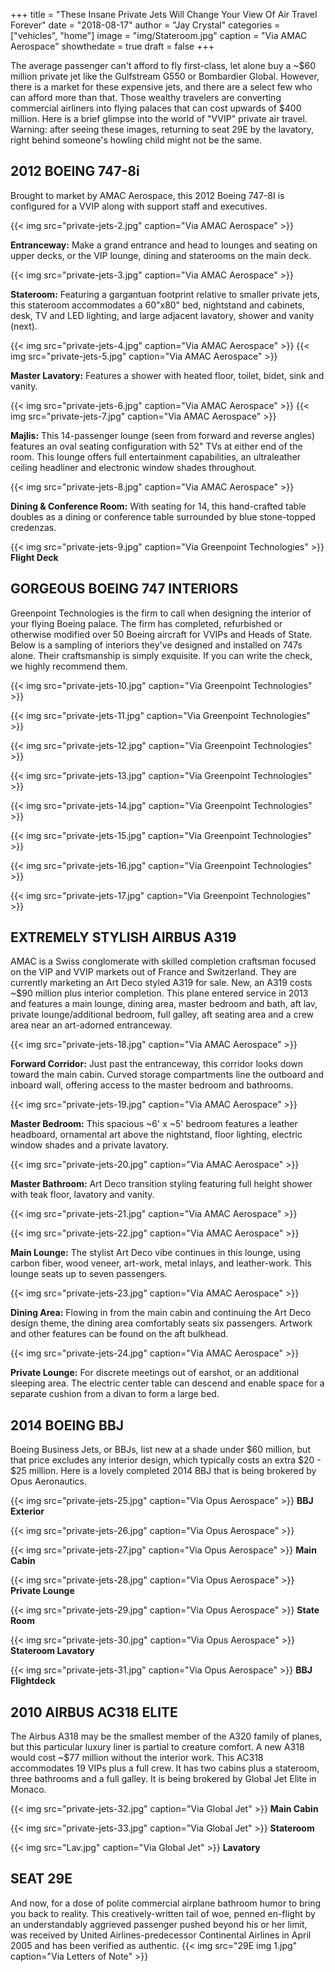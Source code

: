 +++
title = "These Insane Private Jets Will Change Your View Of Air Travel Forever"
date = "2018-08-17"
author = "Jay Crystal"
categories = ["vehicles", "home"]
image = "img/Stateroom.jpg"
caption = "Via AMAC Aerospace"
showthedate = true
draft = false
+++

The average passenger can't afford to fly first-class, let alone buy a ~$60 million private jet like the Gulfstream G550 or Bombardier Global. However, there is a market for these expensive jets, and there are a select few who can afford more than that. Those wealthy travelers are converting commercial airliners into flying palaces that can cost upwards of $400 million. Here is a brief glimpse into the world of "VVIP" private air travel. Warning: after seeing these images, returning to seat 29E by the lavatory, right behind someone's howling child might not be the same.

## 2012 BOEING 747-8i
Brought to market by AMAC Aerospace, this 2012 Boeing 747-8I is configured for a VVIP along with support staff and executives.

{{< img src="private-jets-2.jpg" caption="Via AMAC Aerospace" >}}
<p><strong>Entranceway:</strong> Make a grand entrance and head to lounges and seating on upper decks, or the VIP lounge, dining and staterooms on the main deck.</p>

{{< img src="private-jets-3.jpg" caption="Via AMAC Aerospace" >}}
<p><strong>Stateroom:</strong> Featuring a gargantuan footprint relative to smaller private jets, this stateroom accommodates a 60"x80" bed, nightstand and cabinets, desk, TV and LED lighting, and large adjacent lavatory, shower and vanity (next).</p>

{{< img src="private-jets-4.jpg" caption="Via AMAC Aerospace" >}}
{{< img src="private-jets-5.jpg" caption="Via AMAC Aerospace" >}}
<p><strong>Master Lavatory:</strong> Features a shower with heated floor, toilet, bidet, sink and vanity.</p>

{{< img src="private-jets-6.jpg" caption="Via AMAC Aerospace" >}}
{{< img src="private-jets-7.jpg" caption="Via AMAC Aerospace" >}}
<p><strong>Majlis:</strong> This 14-passenger lounge (seen from forward and reverse angles) features an oval seating configuration with 52" TVs at either end of the room. This lounge offers full entertainment capabilities, an ultraleather ceiling headliner and electronic window shades throughout.</p>

{{< img src="private-jets-8.jpg" caption="Via AMAC Aerospace" >}}
<p><strong>Dining & Conference Room:</strong> With seating for 14, this hand-crafted table doubles as a dining or conference table surrounded by blue stone-topped credenzas.</p>

{{< img src="private-jets-9.jpg" caption="Via Greenpoint Technologies" >}}
<strong>Flight Deck</strong>

## GORGEOUS BOEING 747 INTERIORS
Greenpoint Technologies is the firm to call when designing the interior of your flying Boeing palace. The firm has completed, refurbished or otherwise modified over 50 Boeing aircraft for VVIPs and Heads of State. Below is a sampling of interiors they've designed and installed on 747s alone. Their craftsmanship is simply exquisite. If you can write the check, we highly recommend them.

{{< img src="private-jets-10.jpg" caption="Via Greenpoint Technologies" >}}

{{< img src="private-jets-11.jpg" caption="Via Greenpoint Technologies" >}}

{{< img src="private-jets-12.jpg" caption="Via Greenpoint Technologies" >}}

{{< img src="private-jets-13.jpg" caption="Via Greenpoint Technologies" >}}

{{< img src="private-jets-14.jpg" caption="Via Greenpoint Technologies" >}}

{{< img src="private-jets-15.jpg" caption="Via Greenpoint Technologies" >}}

{{< img src="private-jets-16.jpg" caption="Via Greenpoint Technologies" >}}

{{< img src="private-jets-17.jpg" caption="Via Greenpoint Technologies" >}}

## EXTREMELY STYLISH AIRBUS A319
AMAC is a Swiss conglomerate with skilled completion craftsman focused on the VIP and VVIP markets out of France and Switzerland. They are currently marketing an Art Deco styled A319 for sale. New, an A319 costs ~$90 million plus interior completion. This plane entered service in 2013 and features a main lounge, dining area, master bedroom and bath, aft lav, private lounge/additional bedroom, full galley, aft seating area and a crew area near an art-adorned entranceway.

{{< img src="private-jets-18.jpg" caption="Via AMAC Aerospace" >}}
<p><strong>Forward Corridor:</strong> Just past the entranceway, this corridor looks down toward the main cabin. Curved storage compartments line the outboard and inboard wall, offering access to the master bedroom and bathrooms.</p>

{{< img src="private-jets-19.jpg" caption="Via AMAC Aerospace" >}}
<p><strong>Master Bedroom:</strong> This spacious ~6' x ~5' bedroom features a leather headboard, ornamental art above the nightstand, floor lighting, electric window shades and a private lavatory.</p>

{{< img src="private-jets-20.jpg" caption="Via AMAC Aerospace" >}}
<p><strong>Master Bathroom:</strong> Art Deco transition styling featuring full height shower with teak floor, lavatory and vanity.</p>

{{< img src="private-jets-21.jpg" caption="Via AMAC Aerospace" >}}

{{< img src="private-jets-22.jpg" caption="Via AMAC Aerospace" >}}
<p><strong>Main Lounge:</strong> The stylist Art Deco vibe continues in this lounge, using carbon fiber, wood veneer, art-work, metal inlays, and leather-work. This lounge seats up to seven passengers.</p>

{{< img src="private-jets-23.jpg" caption="Via AMAC Aerospace" >}}
<p><strong>Dining Area:</strong> Flowing in from the main cabin and continuing the Art Deco design theme, the dining area comfortably seats six passengers. Artwork and other features can be found on the aft bulkhead.</p>

{{< img src="private-jets-24.jpg"  caption="Via AMAC Aerospace" >}}
<p><strong>Private Lounge:</strong> For discrete meetings out of earshot, or an additional sleeping area. The electric center table can descend and enable space for a separate cushion from a divan to form a large bed.</p>

## 2014 BOEING BBJ
Boeing Business Jets, or BBJs, list new at a shade under $60 million, but that price excludes any interior design, which typically costs an extra $20 - $25 million. Here is a lovely completed 2014 BBJ that is being brokered by Opus Aeronautics.

{{< img src="private-jets-25.jpg" caption="Via Opus Aerospace" >}}
<strong>BBJ Exterior</strong>

{{< img src="private-jets-26.jpg" caption="Via Opus Aerospace" >}}

{{< img src="private-jets-27.jpg" caption="Via Opus Aerospace" >}}
<strong>Main Cabin</strong>

{{< img src="private-jets-28.jpg" caption="Via Opus Aerospace" >}}
<strong>Private Lounge</strong>

{{< img src="private-jets-29.jpg" caption="Via Opus Aerospace" >}}
<strong>State Room</strong>

{{< img src="private-jets-30.jpg" caption="Via Opus Aerospace" >}}
<strong>Stateroom Lavatory</strong>

{{< img src="private-jets-31.jpg" caption="Via Opus Aerospace" >}}
<strong>BBJ Flightdeck</strong>

## 2010 AIRBUS AC318 ELITE
The Airbus A318 may be the smallest member of the A320 family of planes, but this particular luxury liner is partial to creature comfort. A new A318 would cost ~$77 million without the interior work. This AC318 accommodates 19 VIPs plus a full crew. It has two cabins plus a stateroom, three bathrooms and a full galley. It is being brokered by Global Jet Elite in Monaco.

{{< img src="private-jets-32.jpg" caption="Via Global Jet" >}}
<strong>Main Cabin</strong>

{{< img src="private-jets-33.jpg" caption="Via Global Jet" >}}
<strong>Stateroom</strong>

{{< img src="Lav.jpg" caption="Via Global Jet" >}}
<strong>Lavatory</strong>

## SEAT 29E
And now, for a dose of polite commercial airplane bathroom humor to bring you back to reality.
This creatively-written tail of woe, penned en-flight by an understandably aggrieved passenger pushed beyond his or her limit, was received by United Airlines-predecessor Continental Airlines in April 2005 and has been verified as authentic.
{{< img src="29E img 1.jpg" caption="Via Letters of Note" >}}
